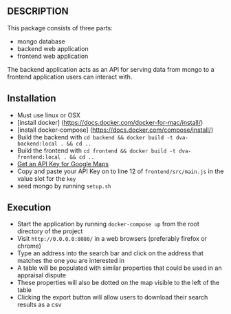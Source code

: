 ## DESCRIPTION
This package consists of three parts:
- mongo database
- backend web application
- frontend web application

The backend application acts as an API for serving data from mongo to a frontend application users can interact with.


## Installation
- Must use linux or OSX
- [install docker] (https://docs.docker.com/docker-for-mac/install/)
- [install docker-compose] (https://docs.docker.com/compose/install/)
- Build the backend with `cd backend && docker build -t dva-backend:local . && cd ..`
- Build the frontend with `cd frontend && docker build -t dva-frontend:local . && cd ..`
- [Get an API Key for Google Maps](https://developers.google.com/maps/documentation/javascript/get-api-key)
- Copy and paste your API Key on to line 12 of `frontend/src/main.js` in the value slot for the `key`
- seed mongo by running `setup.sh`


## Execution
- Start the application by running `docker-compose up` from the root directory of the project
- Visit `http://0.0.0.0:8080/` in a web browsers (preferably firefox or chrome)
- Type an address into the search bar and click on the address that matches the one you are interested in
- A table will be populated with similar properties that could be used in an appraisal dispute
- These properties will also be dotted on the map visible to the left of the table
- Clicking the export button will allow users to download their search results as a csv